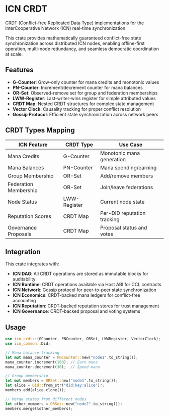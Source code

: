 # ICN CRDT

CRDT (Conflict-free Replicated Data Type) implementations for the InterCooperative Network (ICN) real-time synchronization.

This crate provides mathematically guaranteed conflict-free state synchronization across distributed ICN nodes, enabling offline-first operation, multi-node redundancy, and seamless democratic coordination at scale.

## Features

- **G-Counter**: Grow-only counter for mana credits and monotonic values
- **PN-Counter**: Increment/decrement counter for mana balances  
- **OR-Set**: Observed-remove set for group and federation memberships
- **LWW-Register**: Last-writer-wins register for simple attributed values
- **CRDT Map**: Nested CRDT structures for complex state management
- **Vector Clock**: Causality tracking for proper conflict resolution
- **Gossip Protocol**: Efficient state synchronization across network peers

## CRDT Types Mapping

| ICN Feature | CRDT Type | Use Case |
|-------------|-----------|----------|
| Mana Credits | G-Counter | Monotonic mana generation |
| Mana Balances | PN-Counter | Mana spending/earning |
| Group Membership | OR-Set | Add/remove members |
| Federation Membership | OR-Set | Join/leave federations |
| Node Status | LWW-Register | Current node state |
| Reputation Scores | CRDT Map | Per-DID reputation tracking |
| Governance Proposals | CRDT Map | Proposal status and votes |

## Integration

This crate integrates with:
- **ICN DAG**: All CRDT operations are stored as immutable blocks for auditability
- **ICN Runtime**: CRDT operations available via Host ABI for CCL contracts
- **ICN Network**: Gossip protocol for peer-to-peer state synchronization
- **ICN Economics**: CRDT-backed mana ledgers for conflict-free accounting
- **ICN Reputation**: CRDT-backed reputation stores for trust management
- **ICN Governance**: CRDT-backed proposal and voting systems

## Usage

```rust
use icn_crdt::{GCounter, PNCounter, ORSet, LWWRegister, VectorClock};
use icn_common::Did;

// Mana balance tracking
let mut mana_counter = PNCounter::new("node1".to_string());
mana_counter.increment(100); // Earn mana
mana_counter.decrement(30);  // Spend mana

// Group membership
let mut members = ORSet::new("node1".to_string());
let alice = Did::from_str("did:key:alice")?;
members.add(alice.clone());

// Merge states from different nodes
let other_members = ORSet::new("node2".to_string());
members.merge(&other_members);
```